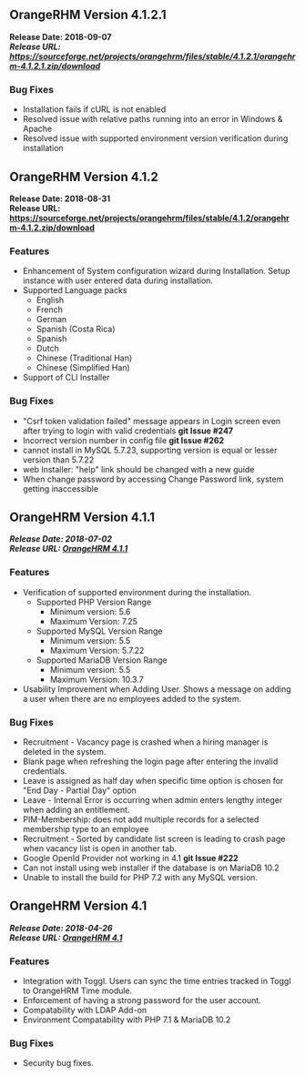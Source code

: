 ## OrangeRHM Version 4.1.2.1
**Release Date: 2018-09-07** <br>
**_Release URL:   https://sourceforge.net/projects/orangehrm/files/stable/4.1.2.1/orangehrm-4.1.2.1.zip/download_**
### Bug Fixes
* Installation fails if cURL is not enabled 
* Resolved issue with relative paths running into an error in Windows & Apache
* Resolved issue with supported environment version verification during installation

## OrangeRHM Version 4.1.2
**Release Date: 2018-08-31** <br>
**Release URL: https://sourceforge.net/projects/orangehrm/files/stable/4.1.2/orangehrm-4.1.2.zip/download**
### Features
* Enhancement of System configuration wizard during Installation. Setup instance with user entered data during installation.
* Supported Language packs 
   * English
   * French
   * German
   * Spanish (Costa Rica)
   * Spanish
   * Dutch
   * Chinese (Traditional Han)
   * Chinese (Simplified Han)
* Support of CLI Installer

### Bug Fixes
* "Csrf token validation failed" message appears in Login screen even after trying to login with valid credentials <b> git Issue #247 </b>
* Incorrect version number in config file <b> git Issue #262 </b>
* cannot install in MySQL 5.7.23, supporting version is equal or lesser version than 5.7.22
* web Installer: "help" link should be changed with a new guide
* When change password by accessing Change Password link, system getting inaccessible

## OrangeHRM Version 4.1.1
_**Release Date: 2018-07-02**_ <br>
**_Release URL: [OrangeHRM 4.1.1](https://sourceforge.net/projects/orangehrm/files/stable/4.1.1/orangehrm-4.1.1.zip/download)_**
### Features
* Verification of supported environment during the installation.
   * Supported PHP Version Range
       * Minimum version: 5.6
       * Maximum Version: 7.25
   * Supported MySQL Version Range
       * Minimum version: 5.5
       * Maximum Version: 5.7.22
   * Supported MariaDB Version Range
       * Minimum version: 5.5
       * Maximum Version: 10.3.7
* Usability Improvement when Adding User. Shows a message on adding a user when there are no employees added to the system.

###  Bug Fixes
* Recruitment - Vacancy page is crashed when a hiring manager is deleted in the system.
* Blank page when refreshing the login page after entering the invalid credentials.
* Leave is assigned as half day when specific time option is chosen for "End Day - Partial Day" option
* Leave - Internal Error is occurring when admin enters lengthy integer when adding an entitlement.
* PIM-Membership: does not add multiple records for a selected membership type to an employee
* Recruitment - Sorted by candidate list screen is leading to crash page when vacancy list is open in another tab.
* Google OpenId Provider not working in 4.1 <b> git Issue #222 </b>
* Can not install using web installer if the database is on MariaDB 10.2
* Unable to install the build for PHP 7.2 with any MySQL version.


## OrangeHRM Version 4.1
_**Release Date: 2018-04-26**_ <br>
_**Release URL: [OrangeHRM 4.1](https://sourceforge.net/projects/orangehrm/files/stable/4.1/orangehrm-4.1.zip/download)**_
###  Features
* Integration with Toggl. Users can sync the time entries tracked in Toggl to OrangeHRM Time module.
* Enforcement of having a strong password for the user account.
* Compatability with LDAP Add-on
* Environment Compatability with PHP 7.1 & MariaDB 10.2
### Bug Fixes
* Security bug fixes.